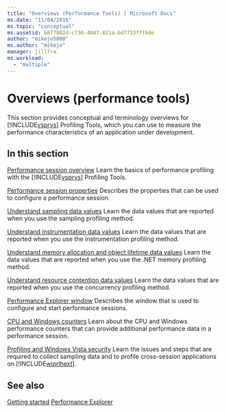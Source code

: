 ```yaml
---
title: "Overviews (Performance Tools) | Microsoft Docs"
ms.date: "11/04/2016"
ms.topic: "conceptual"
ms.assetid: b877802d-c736-4047-821a-bd7733fff6de
author: "mikejo5000"
ms.author: "mikejo"
manager: jillfra
ms.workload:
  - "multiple"
---
```

# Overviews (performance tools)
This section provides conceptual and terminology overviews for [!INCLUDE[vsprvs](../code-quality/includes/vsprvs_md.md)] Profiling Tools, which you can use to measure the performance characteristics of an application under development.

## In this section
 [Performance session overview](../profiling/performance-session-overview.md)
 Learn the basics of performance profiling with the [!INCLUDE[vsprvs](../code-quality/includes/vsprvs_md.md)] Profiling Tools.

 [Performance session properties](../profiling/performance-session-properties.md)
 Describes the properties that can be used to configure a performance session.

 [Understand sampling data values](../profiling/understanding-sampling-data-values.md)
 Learn the data values that are reported when you use the sampling profiling method.

 [Understand instrumentation data values](../profiling/understanding-instrumentation-data-values.md)
 Learn the data values that are reported when you use the instrumentation profiling method.

 [Understand memory allocation and object lifetime data values](../profiling/understanding-memory-allocation-and-object-lifetime-data-values.md)
 Learn the data values that are reported when you use the .NET memory profiling method.

 [Understand resource contention data values](../profiling/understanding-resource-contention-data-values.md)
 Learn the data values that are reported when you use the concurrency profiling method.

 [Performance Explorer window](../profiling/performance-explorer-window.md)
 Describes the window that is used to configure and start performance sessions.

 [CPU and Windows counters](../profiling/cpu-and-windows-counters.md)
 Learn about the CPU and Windows performance counters that can provide additional performance data in a performance session.

 [Profiling and Windows Vista security](../profiling/profiling-and-windows-vista-security.md)
 Learn the issues and steps that are required to collect sampling data and to profile cross-session applications on [!INCLUDE[wiprlhext](../debugger/includes/wiprlhext_md.md)].

## See also
 [Getting started](../profiling/getting-started-with-performance-tools.md)
 [Performance Explorer](../profiling/performance-explorer.md)